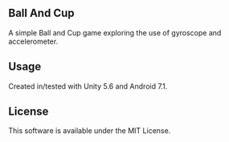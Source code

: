 ## Ball And Cup

A simple Ball and Cup game exploring the use of gyroscope and accelerometer.

## Usage

Created in/tested with Unity 5.6 and Android 7.1.

## License

This software is available under the MIT License.